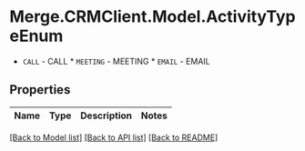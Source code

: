 # Merge.CRMClient.Model.ActivityTypeEnum
* `CALL` - CALL * `MEETING` - MEETING * `EMAIL` - EMAIL

## Properties

Name | Type | Description | Notes
------------ | ------------- | ------------- | -------------

[[Back to Model list]](../README.md#documentation-for-models) [[Back to API list]](../README.md#documentation-for-api-endpoints) [[Back to README]](../README.md)

